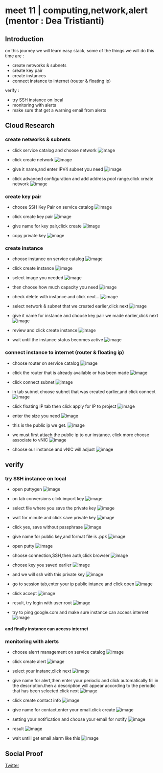 # meet 11 | computing,network,alert (mentor : Dea Tristianti)

## Introduction
on this journey we will learn easy stack, some of the things we will do this time are :
- create networks & subnets
- create key pair
- create instances
- connect instance to internet (router & floating ip)

verify :
- try SSH instance on local
- monitoring with alerts
- make sure that get a warning email from alerts

## Cloud Research
### create networks & subnets
- click service catalog and choose network
![image](https://user-images.githubusercontent.com/120786669/236716836-5c6b0e16-d8ee-4cf9-a882-c067c54b780e.png)

- click create network
![image](https://user-images.githubusercontent.com/120786669/236717021-8644398f-ba25-42fb-98a1-7cd0387a097d.png)

- give it name,and enter IPV4 subnet you need
![image](https://user-images.githubusercontent.com/120786669/236717049-97935c55-90fd-4453-b54f-814f5bd4feb8.png)

- click advanced configuration and add address pool range.click create network 
![image](https://user-images.githubusercontent.com/120786669/236717150-b2d765fd-4d16-42a1-b39d-b04818b1cf8b.png)

### create key pair
- choose SSH Key Pair on service catalog 
![image](https://user-images.githubusercontent.com/120786669/236717282-704d0581-2694-4526-94f2-2900d3a097e2.png)

- click create key pair
![image](https://user-images.githubusercontent.com/120786669/236717353-f1ac893c-928d-414d-962a-f9b39226fa48.png)

- give name for key pair,click create
![image](https://user-images.githubusercontent.com/120786669/236717392-6bcf2b7d-c7c8-4d74-9402-24189132c801.png)

- copy private key 
![image](https://user-images.githubusercontent.com/120786669/236717440-0cb1765e-66be-4aa0-8678-7f80ea085148.png)

### create instance 
- choose instance on service catalog 
![image](https://user-images.githubusercontent.com/120786669/236717500-e85b6729-1a27-4311-bc45-641037f822b4.png)

- click create instance 
![image](https://user-images.githubusercontent.com/120786669/236717546-99ae511b-3d94-4f0b-87c1-abb90aa3fd81.png)

- select image you needed
![image](https://user-images.githubusercontent.com/120786669/236717676-94ca5630-b9db-416b-80b7-da992dd3e5ea.png)

- then choose how much capacity you need
![image](https://user-images.githubusercontent.com/120786669/236717728-4ba2031a-0e89-4515-9d5f-5190a4668e3f.png)

- check delete with instance and click next...
![image](https://user-images.githubusercontent.com/120786669/236717742-0f9bafab-adfd-4d65-a20b-3247e83e6987.png)

- select network & subnet that we created earlier,click next
![image](https://user-images.githubusercontent.com/120786669/236717858-5561a897-3611-4c68-bc5f-51537049ef3c.png)

- give it name for instance and choose key pair we made earlier,click next
![image](https://user-images.githubusercontent.com/120786669/236717851-96ff7c3e-f027-407f-95eb-3accfd18892f.png)

-  review and click create instance 
![image](https://user-images.githubusercontent.com/120786669/236717922-03e15352-b19e-4ba0-ae57-a8a92a68daf3.png)

- wait until the instance status becomes active
![image](https://user-images.githubusercontent.com/120786669/236718055-046dce7d-11b8-4da5-b740-f52485b0b591.png)

### connect instance to internet (router & floating ip)
- choose router on service catalog 
![image](https://user-images.githubusercontent.com/120786669/236718229-50b02bda-44f2-4638-9294-3e5e74a063ea.png)

- click the router that is already available or has been made
![image](https://user-images.githubusercontent.com/120786669/236718742-8afcab0b-7f5b-46ab-ac6d-d58d16ef5a66.png)

- click connect subnet
![image](https://user-images.githubusercontent.com/120786669/236718769-d58a6f4e-10ed-4ab1-8a5c-3b15de5a52f1.png)

- in tab subnet choose subnet that was created earlier,and click connect
![image](https://user-images.githubusercontent.com/120786669/236718977-49199f76-1114-4d35-937d-b81287e0b240.png)

- click floating IP tab then click apply for IP to project 
![image](https://user-images.githubusercontent.com/120786669/236719126-cf0e5b36-98f2-4402-8611-63effef4e126.png)

- enter the size you need
![image](https://user-images.githubusercontent.com/120786669/236719138-8fe942ba-29e5-4f5b-afe2-39cca8c8e856.png)

- this is the public ip we get.
![image](https://user-images.githubusercontent.com/120786669/236719357-dde4e00a-b48e-455d-bd98-47f4bf92fb73.png)

- we must first attach the public ip to our instance. click more choose associate to vNIC 
![image](https://user-images.githubusercontent.com/120786669/236719371-15ebc405-3258-485f-b45d-72f1b7f19f00.png)

- choose our instance and vNIC will adjust
![image](https://user-images.githubusercontent.com/120786669/236719804-d5960d33-25d6-42de-8b19-9ae9a895e463.png)

## verify 
### try SSH instance on local
- open puttygen 
![image](https://user-images.githubusercontent.com/120786669/236720164-cf935bf2-43a8-49c2-8547-7997c328632c.png)

- on tab conversions click import key 
![image](https://user-images.githubusercontent.com/120786669/236720325-c1c4f637-4912-4f1c-92aa-ab6c62e669ab.png)

- select file where you save the private key
![image](https://user-images.githubusercontent.com/120786669/236720371-176d59f3-08c7-4733-99e7-c734a1ac7cf3.png)

- wait for minute and click save private key
![image](https://user-images.githubusercontent.com/120786669/236720650-69459b29-7f55-4066-a4db-95421aaaf8b0.png)

- click yes, save without passphrase
![image](https://user-images.githubusercontent.com/120786669/236720795-00429560-86bd-4deb-a374-d1a99e904025.png)

- give name for public key,and format file is .ppk
![image](https://user-images.githubusercontent.com/120786669/236720859-07d9cd8a-110e-46d2-9699-d8ab47704b7c.png)

- open putty
![image](https://user-images.githubusercontent.com/120786669/236720983-b6f8896b-58a6-4726-8cb6-e54f68de0514.png)

- choose connection,SSH,then auth,click browser 
![image](https://user-images.githubusercontent.com/120786669/236720997-f2f4bd73-0c35-493b-b559-ec0978b3f1e4.png)

- choose key you saved earlier 
![image](https://user-images.githubusercontent.com/120786669/236721151-0507fd0f-845d-4785-8dce-ba5cd96a9594.png)

- and we will ssh with this private key 
![image](https://user-images.githubusercontent.com/120786669/236721154-e6e78707-f0c6-4ae1-b654-0a71609642ec.png)

- go to session tab,enter your ip public intance and click open
![image](https://user-images.githubusercontent.com/120786669/236721280-e7868855-d64f-4be8-8a3b-7a40956e97ac.png)

- click accept
![image](https://user-images.githubusercontent.com/120786669/236721327-f2aa9ea1-2955-4846-a6e0-459c2cb55c77.png)

- result, try login with user root
![image](https://user-images.githubusercontent.com/120786669/236721350-f5908953-646d-428e-82f6-1d4c24f48f3f.png)

- try to ping google.com and make sure instance can access internet
![image](https://user-images.githubusercontent.com/120786669/236721411-854f7106-3a26-4962-b2eb-d4f3a519ec73.png)

#### and finally instance can access internet

### monitoring with alerts 
- choose alerrt management on service catalog 
![image](https://user-images.githubusercontent.com/120786669/236721758-715da700-f24a-450b-8384-8498fca8aa1b.png)

- click create alert
![image](https://user-images.githubusercontent.com/120786669/236721829-cc87e542-f312-4437-9db5-2e4c2593d207.png)

- select your instanc,click next
![image](https://user-images.githubusercontent.com/120786669/236721872-9d185030-0ebb-4199-9b97-d36cf1e4adf1.png)

- give name for alert,then enter your periodic and click automatically fill in the description.then a description will appear according to the periodic that has been selected.click next
![image](https://user-images.githubusercontent.com/120786669/236722787-14f3f92e-91e6-4e68-9593-ca80a9953aa8.png)

- click create contact info
![image](https://user-images.githubusercontent.com/120786669/236722897-a01bde38-cfaf-4020-bcd3-112d849193f6.png)

- give name for contact,enter your email.click create
![image](https://user-images.githubusercontent.com/120786669/236722980-e01e0cee-e22b-428a-8d6c-6eb87f2783af.png)

- setting your notification and choose your email for notify 
![image](https://user-images.githubusercontent.com/120786669/236723038-26367211-1fcf-4c54-82b1-4239be028405.png)

- result
![image](https://user-images.githubusercontent.com/120786669/236723174-950801f3-bf51-41b2-adc1-df23e790d0b1.png)

- wait untill get email alarm like this 
![image](https://user-images.githubusercontent.com/120786669/236723227-f1fbdd17-ec8a-485d-8998-ffcff9f9d070.png)


## Social Proof
[Twitter](https://twitter.com/tiaradwim1306/status/1655407314168606720)

